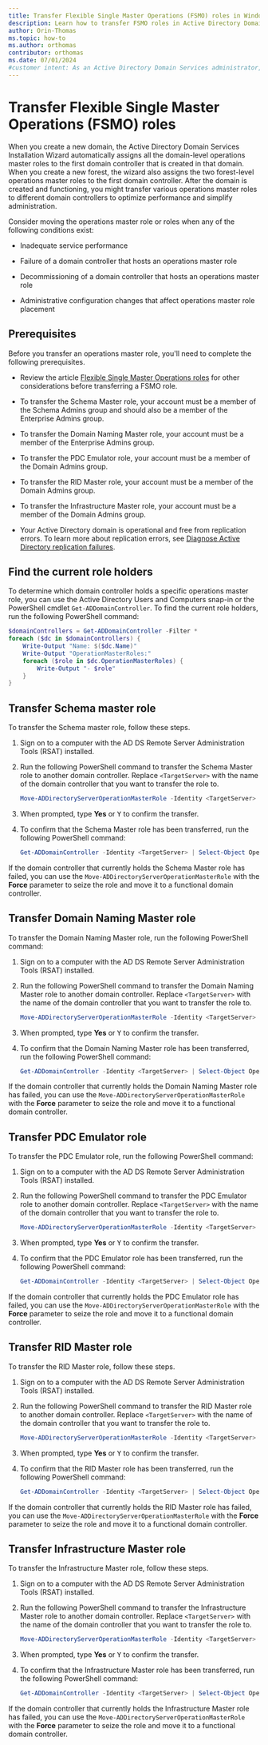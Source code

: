 ```yaml
---
title: Transfer Flexible Single Master Operations (FSMO) roles in Windows Server
description: Learn how to transfer FSMO roles in Active Directory Domain Services (AD DS) to optimize performance and simplify administration.
author: Orin-Thomas
ms.topic: how-to
ms.author: orthomas
contributor: orthomas
ms.date: 07/01/2024
#customer intent: As an Active Directory Domain Services administrator, I need to manage the Flexible Single Master Operations (FSMO) roles so that I can optimize performance and perform administration tasks.
---
```


# Transfer Flexible Single Master Operations (FSMO) roles

When you create a new domain, the Active Directory Domain Services Installation Wizard automatically assigns all the domain-level operations master roles to the first domain controller that is created in that domain. When you create a new forest, the wizard also assigns the two forest-level operations master roles to the first domain controller. After the domain is created and functioning, you might transfer various operations master roles to different domain controllers to optimize performance and simplify administration.

Consider moving the operations master role or roles when any of the following conditions exist:

- Inadequate service performance

- Failure of a domain controller that hosts an operations master role

- Decommissioning of a domain controller that hosts an operations master role

- Administrative configuration changes that affect operations master role placement

## Prerequisites

Before you transfer an operations master role, you'll need to complete the following prerequisites.

- Review the article [Flexible Single Master Operations roles](understand-fsmo-roles.md) for other considerations before transferring a FSMO role.

- To transfer the Schema Master role, your account must be a member of the Schema Admins group and should also be a member of the Enterprise Admins group.

- To transfer the Domain Naming Master role, your account must be a member of the Enterprise Admins group.

- To transfer the PDC Emulator role, your account must be a member of the Domain Admins group.

- To transfer the RID Master role, your account must be a member of the Domain Admins group.

- To transfer the Infrastructure Master role, your account must be a member of the Domain Admins group.

- Your Active Directory domain is operational and free from replication errors. To learn more about replication errors, see [Diagnose Active Directory replication failures](/troubleshoot/windows-server/active-directory/diagnose-replication-failures).

## Find the current role holders

To determine which domain controller holds a specific operations master role, you can use the Active Directory Users and Computers snap-in or the PowerShell cmdlet `Get-ADDomainController`. To find the current role holders, run the following PowerShell command:

```powershell
$domainControllers = Get-ADDomainController -Filter *
foreach ($dc in $domainControllers) {
    Write-Output "Name: $($dc.Name)"
    Write-Output "OperationMasterRoles:"
    foreach ($role in $dc.OperationMasterRoles) {
        Write-Output "- $role"
    }
}
```

## Transfer Schema master role

To transfer the Schema master role, follow these steps.

1. Sign on to a computer with the AD DS Remote Server Administration Tools (RSAT) installed.

1. Run the following PowerShell command to transfer the Schema Master role to another domain controller. Replace `<TargetServer>` with the name of the domain controller that you want to transfer the role to.

   ```powershell
   Move-ADDirectoryServerOperationMasterRole -Identity <TargetServer> -OperationMasterRole SchemaMaster
   ```

1. When prompted, type **Yes** or <kbd>Y</kbd> to confirm the transfer.

1. To confirm that the Schema Master role has been transferred, run the following PowerShell command:

   ```powershell
   Get-ADDomainController -Identity <TargetServer> | Select-Object OperationMasterRoles
   ```

If the domain controller that currently holds the Schema Master role has failed, you can use the `Move-ADDirectoryServerOperationMasterRole` with the **Force** parameter to seize the role and move it to a functional domain controller.

## Transfer Domain Naming Master role

To transfer the Domain Naming Master role, run the following PowerShell command:

1. Sign on to a computer with the AD DS Remote Server Administration Tools (RSAT) installed.

1. Run the following PowerShell command to transfer the Domain Naming Master role to another domain controller. Replace `<TargetServer>` with the name of the domain controller that you want to transfer the role to.

   ```powershell
   Move-ADDirectoryServerOperationMasterRole -Identity <TargetServer> -OperationMasterRole DomainNamingMaster
   ```

1. When prompted, type **Yes** or <kbd>Y</kbd> to confirm the transfer.

1. To confirm that the Domain Naming Master role has been transferred, run the following PowerShell command:

   ```powershell
   Get-ADDomainController -Identity <TargetServer> | Select-Object OperationMasterRoles
   ```

If the domain controller that currently holds the Domain Naming Master role has failed, you can use the `Move-ADDirectoryServerOperationMasterRole` with the **Force** parameter to seize the role and move it to a functional domain controller.

## Transfer PDC Emulator role

To transfer the PDC Emulator role, run the following PowerShell command:

1. Sign on to a computer with the AD DS Remote Server Administration Tools (RSAT) installed.

1. Run the following PowerShell command to transfer the PDC Emulator role to another domain controller. Replace `<TargetServer>` with the name of the domain controller that you want to transfer the role to.

   ```powershell
   Move-ADDirectoryServerOperationMasterRole -Identity <TargetServer> -OperationMasterRole PDCEmulator
   ```

1. When prompted, type **Yes** or <kbd>Y</kbd> to confirm the transfer.

1. To confirm that the PDC Emulator role has been transferred, run the following PowerShell command:

   ```powershell
   Get-ADDomainController -Identity <TargetServer> | Select-Object OperationMasterRoles
   ```

If the domain controller that currently holds the PDC Emulator role has failed, you can use the `Move-ADDirectoryServerOperationMasterRole` with the **Force** parameter to seize the role and move it to a functional domain controller.

## Transfer RID Master role

To transfer the RID Master role, follow these steps.

1. Sign on to a computer with the AD DS Remote Server Administration Tools (RSAT) installed.

1. Run the following PowerShell command to transfer the RID Master role to another domain controller. Replace `<TargetServer>` with the name of the domain controller that you want to transfer the role to.

   ```powershell
   Move-ADDirectoryServerOperationMasterRole -Identity <TargetServer> -OperationMasterRole RIDMaster
   ```

1. When prompted, type **Yes** or <kbd>Y</kbd> to confirm the transfer.

1. To confirm that the RID Master role has been transferred, run the following PowerShell command:

   ```powershell
   Get-ADDomainController -Identity <TargetServer> | Select-Object OperationMasterRoles
   ```

If the domain controller that currently holds the RID Master role has failed, you can use the `Move-ADDirectoryServerOperationMasterRole` with the **Force** parameter to seize the role and move it to a functional domain controller.

## Transfer Infrastructure Master role

To transfer the Infrastructure Master role, follow these steps.

1. Sign on to a computer with the AD DS Remote Server Administration Tools (RSAT) installed.

1. Run the following PowerShell command to transfer the Infrastructure Master role to another domain controller. Replace `<TargetServer>` with the name of the domain controller that you want to transfer the role to.

   ```powershell
   Move-ADDirectoryServerOperationMasterRole -Identity <TargetServer> -OperationMasterRole InfrastructureMaster
   ```

1. When prompted, type **Yes** or <kbd>Y</kbd> to confirm the transfer.

1. To confirm that the Infrastructure Master role has been transferred, run the following PowerShell command:

   ```powershell
   Get-ADDomainController -Identity <TargetServer> | Select-Object OperationMasterRoles
   ```

If the domain controller that currently holds the Infrastructure Master role has failed, you can use the `Move-ADDirectoryServerOperationMasterRole` with the **Force** parameter to seize the role and move it to a functional domain controller.
